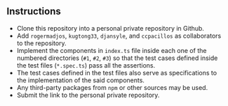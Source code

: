 ## Instructions

* Clone this repository into a personal private repository in Github.
* Add `rogermadjos`, `kugtong33`, `djansyle`, and `ccpacillos` as collaborators to the repository.
* Implement the components in `index.ts` file inside each one of the numbered directories (`#1`, `#2`, `#3`) so that the test cases defined inside the test files (`*.spec.ts`) pass all the assertions.
* The test cases defined in the test files also serve as specifications to the implementation of the said components.
* Any third-party packages from `npm` or other sources may be used.
* Submit the link to the personal private repository.
